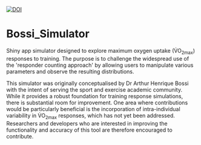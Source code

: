 [![DOI](https://zenodo.org/badge/697859921.svg)](https://zenodo.org/badge/latestdoi/697859921)

# Bossi_Simulator
Shiny app simulator designed to explore maximum oxygen uptake (V̇O<sub>2max</sub>) responses to training. The purpose is to challenge the widespread use of the 'responder counting approach' by allowing users to manipulate various parameters and observe the resulting distributions.

This simulator was originally conceptualised by Dr Arthur Henrique Bossi with the intent of serving the sport and exercise academic community. While it provides a robust foundation for training response simulations, there is substantial room for improvement. One area where contributions would be particularly beneficial is the incorporation of intra-individual variability in V̇O<sub>2max</sub> responses, which has not yet been addressed. Researchers and developers who are interested in improving the functionality and accuracy of this tool are therefore encouraged to contribute.

